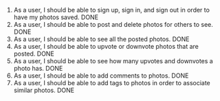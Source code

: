 1. As a user, I should be able to sign up, sign in, and sign out in order to have my photos saved. DONE
2. As a user, I should be able to post and delete photos for others to see. DONE
3. As a user, I should be able to see all the posted photos. DONE
4. As a user, I should be able to upvote or downvote photos that are posted. DONE
5. As a user, I should be able to see how many upvotes and downvotes a photo has. DONE
6. As a user, I should be able to add comments to photos. DONE
7. As a user, I should be able to add tags to photos in order to associate similar photos. DONE
